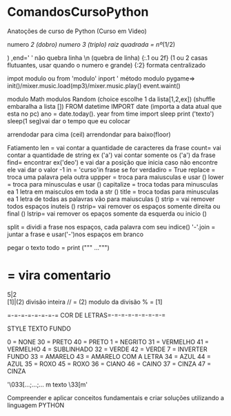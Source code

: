 # ComandosCursoPython
Anatoções de curso de Python (Curso em Video)

numero *2 (dobro)
numero *3 (triplo)
raiz quadrada = nº**(1/2)

) ,end=' ' não quebra linha 
\n (quebra de linha)
{:.1 ou 2f} (1 ou 2 casas flutuantes, usar quando o numero e grande)
{:2} formata centralizado

impot modulo ou from 'modulo' inport ' método
modulo pygame=> init()/mixer.music.load(mp3)/mixer.music.play()
event.waint()

modulo Math
modulos Random (choice escolhe 1 da lista[1,2,ex]) 
               (shuffle embaralha a lista [])
FROM datetime IMPORT date (importa a data atual que esta no pc) 
ano  = date.today(). year
from time import sleep 
print ('texto')
sleep(1 seg)vai dar o tempo que eu colocar 

arrendodar para cima (ceil)
arrendondar para baixo(floor) 

Fatiamento 
len = vai contar a quantidade de caracteres da frase
count= vai contar a quantidade de string ex ('a')
       vai contar somente os ('a') da frase
find= encontrar ex('deo') e vai dar a posição que inicia
      caso não encontre ele vai dar o valor -1
in = 'curso'in frase se for verdadiro = True 
replace = troca uma palavra pela outra 
uppper = troca para maiusculas e usar ()
lower  = troca para minusculas e usar ()
capitalize = troca todas para minusculas ea 1 letra em
             maisculos em toda a str ()
title = troca todas para minusculas ea 1 letra de todas
        as palavras vão para maiusculas ()
strip = vai remover todos espaços inuteis ()
rstrip= vai remover os espaços somente direita ou final ()
lstrip= vai remover os epaços somente da esquerda ou inicio ()

split = dividi a frase nos espaços, cada palavra com seu indice() 
'-'.join = juntar a frase e usar('-')nos espaços em branco 

pegar o texto todo = print (""" ...""")
# = vira comentario 

  5|2    
[1]|(2)   divisão inteira // = (2)
        modulo da divisão %  = [1]

   =-=-=-=-=-=-=-= COR DE LETRAS=-=-=-=-=-=-=-=-=
 
STYLE                   TEXTO             FUNDO

0 = NONE               30 = PRETO        40 = PRETO
1 = NEGRITO            31 = VERMELHO     41 = VERMELHO
4 = SUBLINHADO         32 = VERDE        42 = VERDE
7 = INVERTER FUNDO     33 = AMARELO      43 = AMARELO
    COM A LETRA        34 = AZUL         44 = AZUL
                       35 = ROXO         45 = ROXO
                       36 = CIANO        46 = CAINO
                       37 = CINZA        47 = CINZA

 '\033[...;...;... m    texto \33[m'


Compreender e aplicar conceitos fundamentais e criar 
soluções utilizando a linguagem PYTHON


